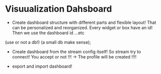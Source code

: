 # Visuualization Dahsboard

- Create dashboard structure with different parts and flexible layout! That can be personalized and reorganized. Every widget or box have an id! Then we use the dashboard id ...etc 

(use or not a db!) (a small db make sense);

- Create dashboard from the stream config itself! So stream try to connect! You accept or not !!! -> The profile will be created !!!!

- export and import dashboard! 